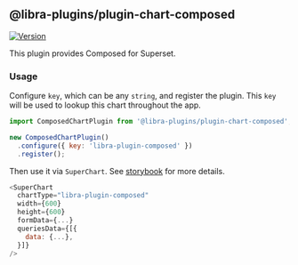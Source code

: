 ## @libra-plugins/plugin-chart-composed

[![Version](https://img.shields.io/npm/v/@libra-plugins/plugin-chart-composed.svg?style=flat-square)](https://img.shields.io/npm/v/@libra-plugins/plugin-chart-composed.svg?style=flat-square)

This plugin provides Composed for Superset.

### Usage

Configure `key`, which can be any `string`, and register the plugin. This `key` will be used to lookup this chart throughout the app.

```js
import ComposedChartPlugin from '@libra-plugins/plugin-chart-composed';

new ComposedChartPlugin()
  .configure({ key: 'libra-plugin-composed' })
  .register();
```

Then use it via `SuperChart`. See [storybook](https://apache-superset.github.io/superset-ui/?selectedKind=plugin-chart-composed) for more details.

```js
<SuperChart
  chartType="libra-plugin-composed"
  width={600}
  height={600}
  formData={...}
  queriesData={[{
    data: {...},
  }]}
/>
```


